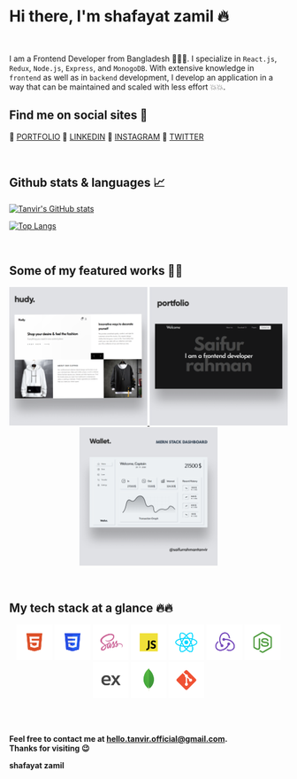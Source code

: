 <h1>Hi there, I'm shafayat zamil 🔥</h1>

<br />



I am a Frontend Developer from Bangladesh 🎉🎉🎉. I specialize in `React.js`, `Redux`, `Node.js`, `Express`, and `MonogoDB`. With extensive knowledge in `frontend` as well as in `backend` development, I develop an application in a way that can be maintained and scaled with less effort 💥💥.

<h2>Find me on social sites 📌</h2>

📙 [PORTFOLIO](https://moonlit-clafoutis-a9832b.netlify.app/)
📙 [LINKEDIN](https://www.linkedin.com/in/shafayatzamil03/)
📙 [INSTAGRAM]()
📙 [TWITTER]()

<br />

<h2>Github stats & languages 📈</h2>

[![Tanvir's GitHub stats](https://github-readme-stats.vercel.app/api?username=saifurrahmantanvir&hide=contribs,prs&theme=apprentice)](https://github.com/saifurrahmantanvir)

[![Top Langs](https://github-readme-stats.vercel.app/api/top-langs/?username=saifurrahmantanvir&layout=compact&theme=apprentice)](https://github.com/saifurrahmantanvir)

<br />

<h2>Some of my featured works 🎉🎉</h2>

<p align="center">
<a href="https://hudy-tanvir.netlify.app" target="_blank">
<img src="https://github.com/saifurrahmantanvir/saifurrahmantanvir/blob/main/hudy.png" alt="hudy" height="250" width="250" />
</a>
<a href="https://portfolio-rahman.netlify.app" target="_blank">
<img src="https://github.com/saifurrahmantanvir/saifurrahmantanvir/blob/main/portfolio.png" alt="portfolio" height="250" width="250" />
</a>
<a href="https://wallet-tanvir.netlify.app" target="_blank">
<img src="https://github.com/saifurrahmantanvir/saifurrahmantanvir/blob/main/wallet.png" alt="wallet" height="250" width="250" />
</a>
</p>

<br />

<h2>My tech stack at a glance 🔥🔥</h2>

<p align="center">
<img src="https://github.com/saifurrahmantanvir/saifurrahmantanvir/blob/main/html.png" alt="HTML" height="65" width="65" />
<img src="https://github.com/saifurrahmantanvir/saifurrahmantanvir/blob/main/css.png" alt="CSS" height="65" width="65" />
<img src="https://github.com/saifurrahmantanvir/saifurrahmantanvir/blob/main/sass.png" alt="Sass" height="65" width="65" />
<img src="https://github.com/saifurrahmantanvir/saifurrahmantanvir/blob/main/javascript.png" alt="Javascript" height="65" width="65" />
<img src="https://github.com/saifurrahmantanvir/saifurrahmantanvir/blob/main/react.png" alt="react" height="65" width="65" />
<img src="https://github.com/saifurrahmantanvir/saifurrahmantanvir/blob/main/redux.png" alt="redux" height="65" width="65" />
<img src="https://github.com/saifurrahmantanvir/saifurrahmantanvir/blob/main/node.png" alt="node" height="65" width="65" />
<img src="https://github.com/saifurrahmantanvir/saifurrahmantanvir/blob/main/express.png" alt="express" height="65" width="65" />
<img src="https://github.com/saifurrahmantanvir/saifurrahmantanvir/blob/main/mongodb.png" alt="mongodb" height="65" width="65" />
<img src="https://github.com/saifurrahmantanvir/saifurrahmantanvir/blob/main/git.png" alt="git" height="65" width="65" />
</p>

<br /><br />

**Feel free to contact me at hello.tanvir.official@gmail.com.\
Thanks for visiting 😉**

**shafayat zamil**
